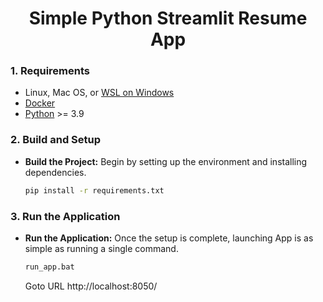 <!-- PROJECT LOGO -->
<div align="center">
  <h1 align="center">Simple Python Streamlit Resume App</h1>
</div>

### 1. Requirements
* Linux, Mac OS, or [WSL on Windows](https://learn.microsoft.com/en-us/windows/wsl/install)
* [Docker](https://docs.docker.com/engine/install/)
* [Python](https://www.python.org/downloads/) >= 3.9

### 2. Build and Setup

- **Build the Project:** Begin by setting up the environment and installing dependencies. 
    ```bash
    pip install -r requirements.txt
    ```
### 3. Run the Application

- **Run the Application:** Once the setup is complete, launching App is as simple as running a single command. 
    ```bash
   run_app.bat
    ```
    Goto URL http://localhost:8050/

